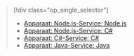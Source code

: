 > [!div class="op_single_selector"]
> * [Apparaat: Node.js-Service: Node.js](../articles/iot-hub/iot-hub-node-node-firmware-update.md)
> * [Apparaat: Node.js-Service: C#](../articles/iot-hub/iot-hub-csharp-node-firmware-update.md)
> * [Apparaat: C#-Service: C#](../articles/iot-hub/iot-hub-csharp-csharp-firmware-update.md)
> * [Apparaat: Java-Service: Java](../articles/iot-hub/iot-hub-java-java-firmware-update.md)
> 

